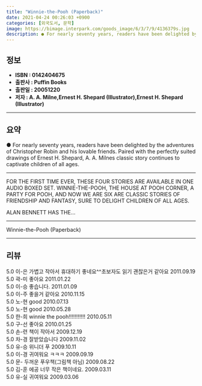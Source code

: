```yaml
---
title: "Winnie-the-Pooh (Paperback)"
date: 2021-04-24 00:26:03 +0900
categories: [외국도서, 문학]
image: https://bimage.interpark.com/goods_image/6/3/7/9/4136379s.jpg
description: ● For nearly seventy years, readers have been delighted by the adventures of Christopher Robin and his lovable friends. Paired with the perfectly suited drawin
---
```


## **정보**

- **ISBN : 0142404675**
- **출판사 : Puffin Books**
- **출판일 : 20051220**
- **저자 : A. A. Milne,Ernest H. Shepard (Illustrator),Ernest H. Shepard (Illustrator)**

------



## **요약**

●  For nearly seventy years, readers have been delighted by the adventures of Christopher Robin and his lovable friends. Paired with the perfectly suited drawings of Ernest H. Shepard, A. A. Milnes classic story continues to captivate children of all ages.

------

FOR THE FIRST TIME EVER, THESE FOUR STORIES ARE AVAILABLE IN ONE AUDIO BOXED SET. WINNIE-THE-POOH, THE HOUSE AT POOH CORNER, A PARTY FOR POOH, AND NOW WE ARE SIX ARE CLASSIC STORIES OF FRIENDSHIP AND FANTASY, SURE TO DELIGHT CHILDREN OF ALL AGES.

ALAN BENNETT HAS THE... 

------


Winnie-the-Pooh (Paperback) 

------


## **리뷰** 

5.0 이-은 가볍고 작아서 휴대하기 좋네요^^초보자도 읽기 괜찮은거 같아요 2011.09.19 <br/>5.0 곽-미 좋아요  2011.01.22 <br/>5.0 이-승 좋습니다. 2011.01.09 <br/>5.0 이-주 좋을거 같아요 2010.11.15 <br/>5.0 노-현 good 2010.07.13 <br/>5.0 노-현 good 2010.05.28 <br/>5.0 한-희 winnie the pooh!!!!!!!!!!! 2010.05.11 <br/>5.0 구-선 좋아요 2010.01.25 <br/>5.0 손-련 책이 작아서  2009.12.19 <br/>5.0 차-경 잘받았습니다 2009.11.02 <br/>5.0 유-승 위니더 푸 2009.10.11 <br/>5.0 이-경 귀여워요 ㅋㅋㅋ 2009.09.19 <br/>5.0 문- 두꺼운 푸우책(그림책 아님) 2009.08.22 <br/>5.0 김-훈 에공 너무 작은 책이네요. 2009.03.11 <br/>5.0 유-실 귀여워요 2009.03.06 <br/>